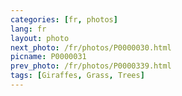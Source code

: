 ```yaml
---
categories: [fr, photos]
lang: fr
layout: photo
next_photo: /fr/photos/P0000030.html
picname: P0000031
prev_photo: /fr/photos/P0000339.html
tags: [Giraffes, Grass, Trees]
---
```

